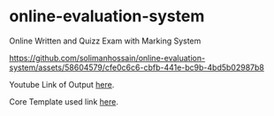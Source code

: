 # online-evaluation-system
Online Written and Quizz Exam with Marking System

https://github.com/solimanhossain/online-evaluation-system/assets/58604579/cfe0c6c6-cbfb-441e-bc9b-4bd5b02987b8


Youtube Link of Output [here](https://youtu.be/2hrAh0M9gd0).

Core Template used link [here](https://github.com/sumitkumar1503/onlinequiz).



